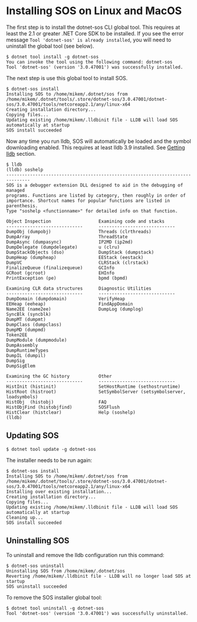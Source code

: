 Installing SOS on Linux and MacOS
=================================

The first step is to install the dotnet-sos CLI global tool. This requires at least the 2.1 or greater .NET Core SDK to be installed. If you see the error message `Tool 'dotnet-sos' is already installed`, you will need to uninstall the global tool (see below). 

    $ dotnet tool install -g dotnet-sos
    You can invoke the tool using the following command: dotnet-sos
    Tool 'dotnet-sos' (version '3.0.47001') was successfully installed.

The next step is use this global tool to install SOS. 

    $ dotnet-sos install
    Installing SOS to /home/mikem/.dotnet/sos from /home/mikem/.dotnet/tools/.store/dotnet-sos/3.0.47001/dotnet-sos/3.0.47001/tools/netcoreapp2.1/any/linux-x64
    Creating installation directory...
    Copying files...
    Updating existing /home/mikem/.lldbinit file - LLDB will load SOS automatically at startup
    SOS install succeeded

Now any time you run lldb, SOS will automatically be loaded and the symbol downloading enabled. This requires at least lldb 3.9 installed. See [Getting lldb](../README.md) section.

    $ lldb
    (lldb) soshelp
    -------------------------------------------------------------------------------
    SOS is a debugger extension DLL designed to aid in the debugging of managed
    programs. Functions are listed by category, then roughly in order of
    importance. Shortcut names for popular functions are listed in parenthesis.
    Type "soshelp <functionname>" for detailed info on that function.

    Object Inspection                  Examining code and stacks
    -----------------------------      -----------------------------
    DumpObj (dumpobj)                  Threads (clrthreads)
    DumpArray                          ThreadState
    DumpAsync (dumpasync)              IP2MD (ip2md)
    DumpDelegate (dumpdelegate)        u (clru)
    DumpStackObjects (dso)             DumpStack (dumpstack)
    DumpHeap (dumpheap)                EEStack (eestack)
    DumpVC                             CLRStack (clrstack)
    FinalizeQueue (finalizequeue)      GCInfo
    GCRoot (gcroot)                    EHInfo
    PrintException (pe)                bpmd (bpmd)

    Examining CLR data structures      Diagnostic Utilities
    -----------------------------      -----------------------------
    DumpDomain (dumpdomain)            VerifyHeap
    EEHeap (eeheap)                    FindAppDomain
    Name2EE (name2ee)                  DumpLog (dumplog)
    SyncBlk (syncblk)
    DumpMT (dumpmt)
    DumpClass (dumpclass)
    DumpMD (dumpmd)
    Token2EE
    DumpModule (dumpmodule)
    DumpAssembly
    DumpRuntimeTypes
    DumpIL (dumpil)
    DumpSig
    DumpSigElem

    Examining the GC history           Other
    -----------------------------      -----------------------------
    HistInit (histinit)                SetHostRuntime (sethostruntime)
    HistRoot (histroot)                SetSymbolServer (setsymbolserver, loadsymbols)
    HistObj  (histobj)                 FAQ
    HistObjFind (histobjfind)          SOSFlush
    HistClear (histclear)              Help (soshelp)
    (lldb)

## Updating SOS

    $ dotnet tool update -g dotnet-sos

The installer needs to be run again:

    $ dotnet-sos install
    Installing SOS to /home/mikem/.dotnet/sos from /home/mikem/.dotnet/tools/.store/dotnet-sos/3.0.47001/dotnet-sos/3.0.47001/tools/netcoreapp2.1/any/linux-x64
    Installing over existing installation...
    Creating installation directory...
    Copying files...
    Updating existing /home/mikem/.lldbinit file - LLDB will load SOS automatically at startup
    Cleaning up...
    SOS install succeeded

## Uninstalling SOS

To uninstall and remove the lldb configuration run this command:

    $ dotnet-sos uninstall
    Uninstalling SOS from /home/mikem/.dotnet/sos
    Reverting /home/mikem/.lldbinit file - LLDB will no longer load SOS at startup
    SOS uninstall succeeded

To remove the SOS installer global tool:

    $ dotnet tool uninstall -g dotnet-sos
    Tool 'dotnet-sos' (version '3.0.47001') was successfully uninstalled.
